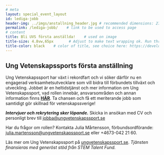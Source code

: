 ```yaml
---
# meta
layout: special_event_layout
id: lediga-jobb
header-img: ../imgs/anstallning_header.jpg # recommended dimensions: 2732x668px but other aspect ratios should also be fine.
permalink: /lediga-jobb/    # link to be used to access page
# content
title: Bli UVS första anställda!    # used on image
title-size: 4.8vw,65px       # Adjust to make text wrapping ok. Run through min(), e.g.: min(7vw,30px)
title-color: black    # color of title, see choice here: https://developer.mozilla.org/en-US/docs/Web/CSS/named-color
---
```


## Ung Vetenskapssports första anställning
Ung Vetenskapssport har växt i rekordfart och vi söker därför nu en engagerad
verksamhetsutvecklare som vill bidra till förbundets tillväxt och utveckling. Jobbet
är en heltidstjänst och mer information om Ung Vetenskapssport, vad rollen innebär,
ansvarsområden och annan information finns
**[HÄR](/assets/anstallning-verksamhetsutvecklare.pdf)**. Ta chansen och få ett
meriterande jobb som samtidigt gör skillnad för vetenskapssverige!

***Intervjuer och rekrytering sker löpande.*** Skicka in ansökan med CV och personligt brev till
[jobba@ungvetenskapssport.se](mailto:jobba@ungvetenskapssport.se)

Har du frågor om rollen? Kontakta Julia Mårtensson, förbundsordförande:
[julia.martensson@ungvetenskapssport.se](mailto:julia.martensson@ungvetenskapssport.se)
eller +4673-042 21 60.

Läs mer om Ung Vetenskapssport på
[ungvetenskapssport.se](https://ungvetenskapssport.se).
*Tjänsten finansieras med generöst stöd från STEM Talent Fund.*
